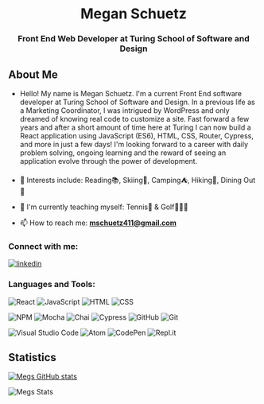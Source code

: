 <h1 align="center">Megan Schuetz</h1>
<h3 align="center">Front End Web Developer at Turing School of Software and Design</h3>

## About Me

- Hello! My name is Megan Schuetz. I'm a current Front End software developer at Turing School of Software and Design. In a previous life as a Marketing Coordinator, I was intrigued by WordPress and only dreamed of knowing real code to customize a site. Fast forward a few years and after a short amount of time here at Turing I can now build a React application using JavaScript (ES6), HTML, CSS, Router, Cypress, and more in just a few days! I'm looking forward to a career with daily problem solving, ongoing learning and the reward of seeing an application evolve through the power of development. 

- 🌻 Interests include: Reading📚, Skiing🎿, Camping⛺️, Hiking🌲, Dining Out🍴

- 🌱 I'm currently teaching myself:  Tennis🎾 & Golf🏌🏼‍♀️

- 📫 How to reach me: **mschuetz411@gmail.com**

<h3 align="left">Connect with me:</h3>
<p>
  <a href="https://www.linkedin.com/in/megan-schuetz/" target="_blank"><img alt="linkedin" src="https://img.shields.io/badge/-LinkedIn-black.svg?style=for-the-badge&logo=linkedin&colorB=1C5D99"/></a>


<h3 align="left">Languages and Tools:</h3>

![React](https://img.shields.io/badge/react-%2320232a.svg?style=for-the-badge&logo=react&logoColor=%2361DAFB)
![JavaScript](https://img.shields.io/badge/javascript-%23323330.svg?logo=javascript&logoColor=%23F7DF1E&style=for-the-badge)
![HTML](https://img.shields.io/badge/HTML5-E34F26?style=for-the-badge&logo=html5&logoColor=white)
![CSS](https://img.shields.io/badge/CSS3-1572B6?style=for-the-badge&logo=css3&logoColor=white)

![NPM](https://img.shields.io/badge/NPM-%23000000.svg?style=for-the-badge&logo=npm&logoColor=white)
![Mocha](https://img.shields.io/badge/Mocha-8D6748?style=for-the-badge&logo=Mocha&logoColor=white)
![Chai](https://img.shields.io/badge/chai-A30701?style=for-the-badge&logo=chai&logoColor=white)
![Cypress](https://img.shields.io/badge/-cypress-%23E5E5E5?style=for-the-badge&logo=cypress&logoColor=058a5e)
![GitHub](https://img.shields.io/badge/github-%23121011.svg?style=for-the-badge&logo=github&logoColor=white)
![Git](https://img.shields.io/badge/git-%23F05033.svg?style=for-the-badge&logo=git&logoColor=white)

![Visual Studio Code](https://img.shields.io/badge/visual%20studio%20code-%230078d7.svg?logo=visual-studio-code&logoColor=white&style=for-the-badge)
![Atom](https://img.shields.io/badge/Atom-%2366595C.svg?style=for-the-badge&logo=atom&logoColor=white)
![CodePen](https://img.shields.io/badge/CodePen-white?style=for-the-badge&logo=codepen&logoColor=black)
![Repl.it](https://img.shields.io/badge/Repl.it-%230D101E.svg?style=for-the-badge&logo=replit&logoColor=white)

## Statistics

[![Megs GitHub stats](https://github-readme-stats.vercel.app/api?username=megschuetz&show_icons=true&theme=synthwave)](https://github.com/megschuetz/github-readme-stats)


![Megs Stats](https://github-readme-stats.vercel.app/api/top-langs?username=megschuetz&show_icons=true&locale=en&layout=compact&theme=synthwave)
